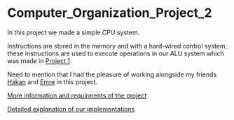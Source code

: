 # Computer_Organization_Project_2
In this project we made a simple CPU system. 

Instructions are stored in the memory and with a hard-wired control system, these instructions are used to execute operations in our ALU system which was made in [Project 1](https://github.com/mymermer/Computer_Organization_Project_1).

Need to mention that I had the pleasure of working alongside my friends [Hakan](https://github.com/Hakan-Duran) and [Emre](https://github.com/emre-camlica) in this project. 

[More information and requirments of the project](CORG_Project_2_Requirments.pdf)

[Detailed explanation of our implementations](report/main.pdf)

